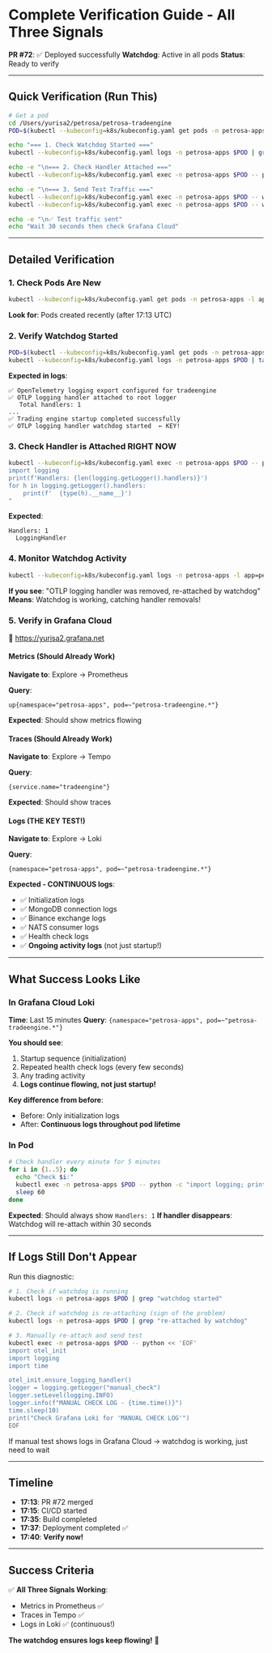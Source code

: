 # Complete Verification Guide - All Three Signals

**PR #72**: ✅ Deployed successfully
**Watchdog**: Active in all pods
**Status**: Ready to verify

---

## Quick Verification (Run This)

```bash
# Get a pod
cd /Users/yurisa2/petrosa/petrosa-tradeengine
POD=$(kubectl --kubeconfig=k8s/kubeconfig.yaml get pods -n petrosa-apps -l app=petrosa-tradeengine -o jsonpath='{.items[0].metadata.name}')

echo "=== 1. Check Watchdog Started ==="
kubectl --kubeconfig=k8s/kubeconfig.yaml logs -n petrosa-apps $POD | grep "watchdog started"

echo -e "\n=== 2. Check Handler Attached ==="
kubectl --kubeconfig=k8s/kubeconfig.yaml exec -n petrosa-apps $POD -- python -c "import logging; print(f'Handlers: {len(logging.getLogger().handlers)}')"

echo -e "\n=== 3. Send Test Traffic ==="
kubectl --kubeconfig=k8s/kubeconfig.yaml exec -n petrosa-apps $POD -- wget -q -O- http://localhost:8000/health
kubectl --kubeconfig=k8s/kubeconfig.yaml exec -n petrosa-apps $POD -- wget -q -O- http://localhost:8000/version

echo -e "\n✅ Test traffic sent"
echo "Wait 30 seconds then check Grafana Cloud"
```

---

## Detailed Verification

### 1. Check Pods Are New

```bash
kubectl --kubeconfig=k8s/kubeconfig.yaml get pods -n petrosa-apps -l app=petrosa-tradeengine
```

**Look for**: Pods created recently (after 17:13 UTC)

### 2. Verify Watchdog Started

```bash
POD=$(kubectl --kubeconfig=k8s/kubeconfig.yaml get pods -n petrosa-apps -l app=petrosa-tradeengine -o jsonpath='{.items[0].metadata.name}')
kubectl --kubeconfig=k8s/kubeconfig.yaml logs -n petrosa-apps $POD | tail -100
```

**Expected in logs**:
```
✅ OpenTelemetry logging export configured for tradeengine
✅ OTLP logging handler attached to root logger
   Total handlers: 1
...
✅ Trading engine startup completed successfully
✅ OTLP logging handler watchdog started  ← KEY!
```

### 3. Check Handler is Attached RIGHT NOW

```bash
kubectl --kubeconfig=k8s/kubeconfig.yaml exec -n petrosa-apps $POD -- python -c "
import logging
print(f'Handlers: {len(logging.getLogger().handlers)}')
for h in logging.getLogger().handlers:
    print(f'  {type(h).__name__}')
"
```

**Expected**:
```
Handlers: 1
  LoggingHandler
```

### 4. Monitor Watchdog Activity

```bash
kubectl --kubeconfig=k8s/kubeconfig.yaml logs -n petrosa-apps -l app=petrosa-tradeengine -f | grep -E "watchdog|handler"
```

**If you see**: "OTLP logging handler was removed, re-attached by watchdog"
**Means**: Watchdog is working, catching handler removals!

### 5. Verify in Grafana Cloud

🔗 https://yurisa2.grafana.net

#### Metrics (Should Already Work)
**Navigate to**: Explore → Prometheus

**Query**:
```promql
up{namespace="petrosa-apps", pod=~"petrosa-tradeengine.*"}
```

**Expected**: Should show metrics flowing

#### Traces (Should Already Work)
**Navigate to**: Explore → Tempo

**Query**:
```traceql
{service.name="tradeengine"}
```

**Expected**: Should show traces

#### Logs (THE KEY TEST!)
**Navigate to**: Explore → Loki

**Query**:
```logql
{namespace="petrosa-apps", pod=~"petrosa-tradeengine.*"}
```

**Expected - CONTINUOUS logs**:
- ✅ Initialization logs
- ✅ MongoDB connection logs
- ✅ Binance exchange logs
- ✅ NATS consumer logs
- ✅ Health check logs
- ✅ **Ongoing activity logs** (not just startup!)

---

## What Success Looks Like

### In Grafana Cloud Loki

**Time**: Last 15 minutes
**Query**: `{namespace="petrosa-apps", pod=~"petrosa-tradeengine.*"}`

**You should see**:
1. Startup sequence (initialization)
2. Repeated health check logs (every few seconds)
3. Any trading activity
4. **Logs continue flowing, not just startup!**

**Key difference from before**:
- Before: Only initialization logs
- After: **Continuous logs throughout pod lifetime**

### In Pod

```bash
# Check handler every minute for 5 minutes
for i in {1..5}; do
  echo "Check $i:"
  kubectl exec -n petrosa-apps $POD -- python -c "import logging; print(f'Handlers: {len(logging.getLogger().handlers)}')"
  sleep 60
done
```

**Expected**: Should always show `Handlers: 1`
**If handler disappears**: Watchdog will re-attach within 30 seconds

---

## If Logs Still Don't Appear

Run this diagnostic:

```bash
# 1. Check if watchdog is running
kubectl logs -n petrosa-apps $POD | grep "watchdog started"

# 2. Check if watchdog is re-attaching (sign of the problem)
kubectl logs -n petrosa-apps $POD | grep "re-attached by watchdog"

# 3. Manually re-attach and send test
kubectl exec -n petrosa-apps $POD -- python << 'EOF'
import otel_init
import logging
import time

otel_init.ensure_logging_handler()
logger = logging.getLogger("manual_check")
logger.setLevel(logging.INFO)
logger.info(f"MANUAL CHECK LOG - {time.time()}")
time.sleep(10)
print("Check Grafana Loki for 'MANUAL CHECK LOG'")
EOF
```

If manual test shows logs in Grafana Cloud → watchdog is working, just need to wait

---

## Timeline

- **17:13**: PR #72 merged
- **17:15**: CI/CD started
- **17:35**: Build completed
- **17:37**: Deployment completed ✅
- **17:40**: **Verify now!**

---

## Success Criteria

✅ **All Three Signals Working**:
- Metrics in Prometheus ✅
- Traces in Tempo ✅
- Logs in Loki ✅ (continuous!)

**The watchdog ensures logs keep flowing!** 🚀
